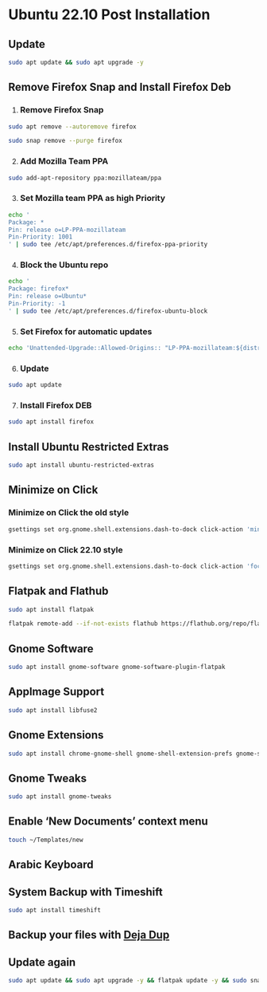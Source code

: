 # Ubuntu 22.10 Post Installation

## Update

```sh
sudo apt update && sudo apt upgrade -y
```

## Remove Firefox Snap and Install Firefox Deb

1. ### Remove Firefox Snap

```sh
sudo apt remove --autoremove firefox
```

```sh
sudo snap remove --purge firefox
```

2. ### Add Mozilla Team PPA

```sh
sudo add-apt-repository ppa:mozillateam/ppa
```

3. ### Set Mozilla team PPA as high Priority

```sh
echo '
Package: *
Pin: release o=LP-PPA-mozillateam
Pin-Priority: 1001
' | sudo tee /etc/apt/preferences.d/firefox-ppa-priority
```

4. ### Block the Ubuntu repo

```sh
echo '
Package: firefox*
Pin: release o=Ubuntu*
Pin-Priority: -1
' | sudo tee /etc/apt/preferences.d/firefox-ubuntu-block
```

5. ### Set Firefox for automatic updates
```sh
echo 'Unattended-Upgrade::Allowed-Origins:: "LP-PPA-mozillateam:${distro_codename}";' | sudo tee /etc/apt/apt.conf.d/51unattended-upgrades-firefox
```

6. ### Update

```sh
sudo apt update
```

7. ### Install Firefox DEB

```sh
sudo apt install firefox
```

## Install Ubuntu Restricted Extras

```sh
sudo apt install ubuntu-restricted-extras
```

## Minimize on Click

### Minimize on Click the old style

```sh
gsettings set org.gnome.shell.extensions.dash-to-dock click-action 'minimize'
```

### Minimize on Click 22.10 style

```sh
gsettings set org.gnome.shell.extensions.dash-to-dock click-action 'focus-minimize-or-appspread'
```

## Flatpak and Flathub

```sh
sudo apt install flatpak
```
```sh
flatpak remote-add --if-not-exists flathub https://flathub.org/repo/flathub.flatpakrepo
```

## Gnome Software

```sh
sudo apt install gnome-software gnome-software-plugin-flatpak
```

## AppImage Support

```sh
sudo apt install libfuse2
```

## Gnome Extensions

```sh
sudo apt install chrome-gnome-shell gnome-shell-extension-prefs gnome-shell-extension-manager
```

## Gnome Tweaks

```sh
sudo apt install gnome-tweaks
```

## Enable ‘New Documents’ context menu

```sh
touch ~/Templates/new
```

## Arabic Keyboard

## System Backup with Timeshift

```sh
sudo apt install timeshift
```

## Backup your files with [Deja Dup](https://flathub.org/apps/details/org.gnome.DejaDup)

## Update again

```sh
sudo apt update && sudo apt upgrade -y && flatpak update -y && sudo snap refresh
```